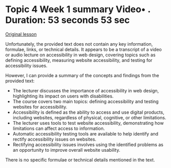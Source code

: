 # Topic 4 Week 1 summary Video• . Duration: 53 seconds 53 sec

[Original lesson](https://www.coursera.org/learn/uol-web-development/lecture/sjuaR/topic-4-week-1-summary)

Unfortunately, the provided text does not contain any key information, formulae, links, or technical details. It appears to be a transcript of a video or audio lecture on accessibility in web design, covering topics such as defining accessibility, measuring website accessibility, and testing for accessibility issues.

However, I can provide a summary of the concepts and findings from the provided text:

* The lecturer discusses the importance of accessibility in web design, highlighting its impact on users with disabilities.
* The course covers two main topics: defining accessibility and testing websites for accessibility.
* Accessibility is defined as the ability to access and use digital products, including websites, regardless of physical, cognitive, or other limitations.
* The lecturer uses tools to test website accessibility, demonstrating how limitations can affect access to information.
* Automatic accessibility testing tools are available to help identify and rectify accessibility issues on websites.
* Rectifying accessibility issues involves using the identified problems as an opportunity to improve overall website usability.

There is no specific formulae or technical details mentioned in the text.

